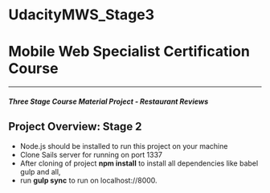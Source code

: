 # UdacityMWS_Stage3
# Mobile Web Specialist Certification Course
---
#### _Three Stage Course Material Project - Restaurant Reviews_

## Project Overview: Stage 2

 * Node.js should be installed to run this project on your machine
 * Clone Sails server for running on  port 1337
 * After cloning of project **npm install** to install all dependencies like babel gulp and all,
 * run **gulp sync** to run on localhost://8000.

